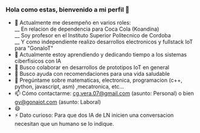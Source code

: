 ### Hola como estas, bienvenido a mi perfil 👋


- 🔭 Actualmente me desempeño en varios roles:  
__ En relacion de dependencia para Coca Cola (Koandina)  
__ Soy profesor en el Instituto Superior Politecnico de Cordoba  
__ Y como independiente realizo desarrollos electronicos y fullstack IoT para "GonaIoT"
- 🌱 Actualmente estoy aprendiendo y dedicando tiempo a los sistemas ciberfisicos con IA
- 👯 Busco colaborar en desarrollos de prototipos IoT en general
- 🤔 Busco ayuda con recomendaciones para una vida saludable
- 💬 Pregúntame sobre matematicas, electronica, programacion (c++, python, javascript, asm) ,mecatronica, etc... 
- 📫 Cómo contactarme: cg.vera.07@gmail.com (asunto: Personal) o bien gv@gonaiot.com (asunto: Laboral)
- 😄 
- ⚡ Dato curioso: Para que dos IA de LN inicien una conversacion necesitan que un humano se lo indique. 

